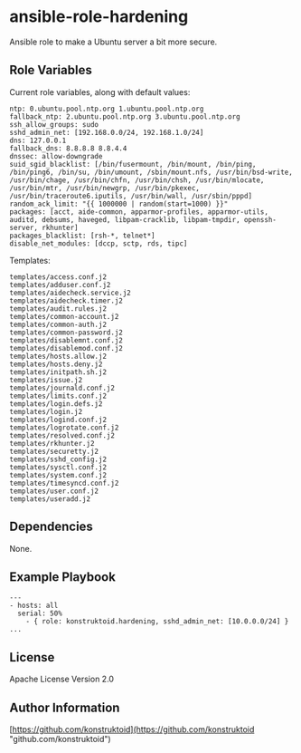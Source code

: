 ansible-role-hardening
=========

Ansible role to make a Ubuntu server a bit more secure.

Role Variables
--------------

Current role variables, along with default values:

```
ntp: 0.ubuntu.pool.ntp.org 1.ubuntu.pool.ntp.org
fallback_ntp: 2.ubuntu.pool.ntp.org 3.ubuntu.pool.ntp.org
ssh_allow_groups: sudo
sshd_admin_net: [192.168.0.0/24, 192.168.1.0/24]
dns: 127.0.0.1
fallback_dns: 8.8.8.8 8.8.4.4
dnssec: allow-downgrade
suid_sgid_blacklist: [/bin/fusermount, /bin/mount, /bin/ping, /bin/ping6, /bin/su, /bin/umount, /sbin/mount.nfs, /usr/bin/bsd-write, /usr/bin/chage, /usr/bin/chfn, /usr/bin/chsh, /usr/bin/mlocate, /usr/bin/mtr, /usr/bin/newgrp, /usr/bin/pkexec, /usr/bin/traceroute6.iputils, /usr/bin/wall, /usr/sbin/pppd]
random_ack_limit: "{{ 1000000 | random(start=1000) }}"
packages: [acct, aide-common, apparmor-profiles, apparmor-utils, auditd, debsums, haveged, libpam-cracklib, libpam-tmpdir, openssh-server, rkhunter]
packages_blacklist: [rsh-*, telnet*]
disable_net_modules: [dccp, sctp, rds, tipc]
```

Templates:

```
templates/access.conf.j2
templates/adduser.conf.j2
templates/aidecheck.service.j2
templates/aidecheck.timer.j2
templates/audit.rules.j2
templates/common-account.j2
templates/common-auth.j2
templates/common-password.j2
templates/disablemnt.conf.j2
templates/disablemod.conf.j2
templates/hosts.allow.j2
templates/hosts.deny.j2
templates/initpath.sh.j2
templates/issue.j2
templates/journald.conf.j2
templates/limits.conf.j2
templates/login.defs.j2
templates/login.j2
templates/logind.conf.j2
templates/logrotate.conf.j2
templates/resolved.conf.j2
templates/rkhunter.j2
templates/securetty.j2
templates/sshd_config.j2
templates/sysctl.conf.j2
templates/system.conf.j2
templates/timesyncd.conf.j2
templates/user.conf.j2
templates/useradd.j2
```

Dependencies
------------

None.

Example Playbook
----------------

```
---
- hosts: all
  serial: 50%
    - { role: konstruktoid.hardening, sshd_admin_net: [10.0.0.0/24] }
...
```

License
-------

Apache License Version 2.0

Author Information
------------------

[https://github.com/konstruktoid](https://github.com/konstruktoid "github.com/konstruktoid")

